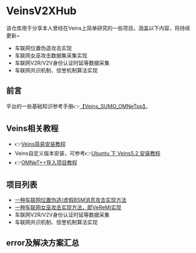# VeinsV2XHub
该仓库用于分享本人曾经在Veins上简单研究的一些项目。涵盖以下内容，将持续更新~

- 车联网位置伪造攻击实现
- 车联网女巫攻击数据集采集实现
- 车联网V2R/V2V身份认证时延等数据采集
- 车联网共识机制、信誉机制算法实现


## 前言
平台的一些基础知识参考手册👉[【Veins_SUMO_OMNeTpp】](https://github.com/Xiaokaaa/Veins_SUMO_OMNeTpp)。


## Veins相关教程
- 👉[Veins简易安装教程](Tutorials/Veins_Installation_Tutorial.md)
- Veins自定义版本安装，可参考👉[Ubuntu 下 Veins5.2 安装教程](https://github.com/Yrongovo/Veins5.2-Ubuntu18.04-Installation-Guide)
- 👉[OMNeT++导入项目教程](Tutorials/OMNeTpp_Project_Import_Guide.md)


## 项目列表
- [一种车联网位置伪造/虚假BSM消息攻击实现方法](Tutorials/v2x_message_fake.md)
- [一种车联网女巫攻击实现方法，即VeReMi实现](Tutorials/VeReMi_Attacker_implement.md)
- 车联网V2R/V2V身份认证时延等数据采集
- 车联网共识机制、信誉机制算法实现

## error及解决方案汇总

